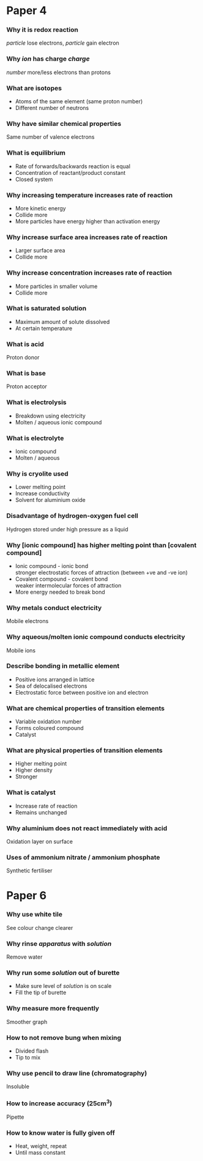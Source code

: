 # Paper 4

### Why it is redox reaction
*particle* lose electrons, *particle* gain electron

### Why *ion* has charge *charge*
*number* more/less electrons than protons

### What are isotopes
- Atoms of the same element (same proton number)
- Different number of neutrons

### Why have similar chemical properties
Same number of valence electrons

### What is equilibrium
- Rate of forwards/backwards reaction is equal
- Concentration of reactant/product constant
- Closed system

### Why increasing temperature increases rate of reaction
- More kinetic energy
- Collide more
- More particles have energy higher than activation energy

### Why increase surface area increases rate of reaction
- Larger surface area
- Collide more

### Why increase concentration increases rate of reaction
- More particles in smaller volume
- Collide more

### What is saturated solution
- Maximum amount of solute dissolved
- At certain temperature

### What is acid
Proton donor

### What is base
Proton acceptor

### What is electrolysis
- Breakdown using electricity
- Molten / aqueous ionic compound

### What is electrolyte
- Ionic compound
- Molten / aqueous

### Why is cryolite used
- Lower melting point
- Increase conductivity
- Solvent for aluminium oxide

### Disadvantage of hydrogen-oxygen fuel cell
Hydrogen stored under high pressure as a liquid

### Why [ionic compound] has higher melting point than [covalent compound]
- Ionic compound - ionic bond \
  stronger electrostatic forces of attraction (between +ve and -ve ion)
- Covalent compound - covalent bond \
  weaker intermolecular forces of attraction
- More energy needed to break bond

### Why metals conduct electricity
Mobile electrons

### Why aqueous/molten ionic compound conducts electricity
Mobile ions

### Describe bonding in metallic element
- Positive ions arranged in lattice
- Sea of delocalised electrons
- Electrostatic force between positive ion and electron

### What are chemical properties of transition elements
- Variable oxidation number
- Forms coloured compound
- Catalyst

### What are physical properties of transition elements
- Higher melting point
- Higher density
- Stronger

### What is catalyst
- Increase rate of reaction
- Remains unchanged

### Why aluminium does not react immediately with acid
Oxidation layer on surface

### Uses of ammonium nitrate / ammonium phosphate
Synthetic fertiliser

# Paper 6

### Why use white tile
See colour change clearer

### Why rinse *apparatus* with *solution*
Remove water

### Why run some *solution* out of burette
- Make sure level of *solution* is on scale
- Fill the tip of burette

### Why measure more frequently
Smoother graph

### How to not remove bung when mixing
- Divided flash
- Tip to mix

### Why use pencil to draw line (chromatography)
Insoluble

### How to increase accuracy (25cm<sup>3</sup>)
Pipette

### How to know water is fully given off
- Heat, weight, repeat
- Until mass constant
